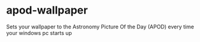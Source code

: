 # apod-wallpaper
Sets your wallpaper to the Astronomy Picture Of the Day (APOD) every time your windows pc starts up
